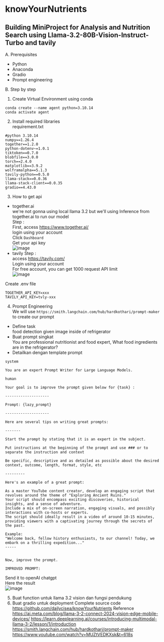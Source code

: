 # knowYourNutrients

## Building MiniProject for Analysis and Nutrition Search using Llama-3.2-80B-Vision-Instruct-Turbo and tavily <br/>
A. Prerequisites
-	Python
-	Anaconda
-	Gradio
-	Prompt engineering<br/>

B. Step by step
1.	Create Virtual Environment using conda
```
conda create --name agent python=3.10.14
conda activate agent
```
2.	Install required libraries <br/>
requirement.txt
```
#python 3.10.14
numpy==1.26.4
together==1.2.0
python-dotenv~=1.0.1
tiktoken==0.7.0
blobfile==3.0.0
torch==2.4.0
matplotlib==3.9.2
wolframalpha==5.1.3
tavily-python==0.5.0
llama-stack==0.0.36
llama-stack-client==0.0.35
gradio==4.43.0
```

3.	How to get api
- together.ai <br/>
we're not gonna using local llama 3.2 but we'll using Inference from together.ai to run our model <br/>
Step : <br/>
First, access https://www.together.ai/ <br/>
login using your account<br/>
Click `Dashboard`<br/>
Get your api key<br/>
![image](https://github.com/user-attachments/assets/301e0b11-4bd4-4031-9f29-51923b1931ba)
-	tavily
Step : <br/>
access https://tavily.com/ <br/>
Login using your account <br/>
For free account, you can get 1000 request API limit <br/>
![image](https://github.com/user-attachments/assets/1c2bca45-f299-4c64-9dac-8359ccfaeb2c)

Create .env file
```
TOGETHER_API_KEY=xxx
TAVILY_API_KEY=tvly-xxx
```
4.	Prompt Engineering <br/>
We will use `https://smith.langchain.com/hub/hardkothari/prompt-maker` to create our prompt <br/>
-	Define task<br/>
food detection given image inside of refrigerator
-	Buat prompt singkat<br/>
You are professional nutritionist and food expert, What food ingredients are in the refrigerator? 
-	Detailkan dengan template prompt <br/>
```
system

You are an expert Prompt Writer for Large Language Models.

human

Your goal is to improve the prompt given below for {task} :

--------------------

Prompt: {lazy_prompt}

--------------------

Here are several tips on writing great prompts:

-------

Start the prompt by stating that it is an expert in the subject.

Put instructions at the beginning of the prompt and use ### or to separate the instruction and context 

Be specific, descriptive and as detailed as possible about the desired context, outcome, length, format, style, etc 

---------

Here's an example of a great prompt:

As a master YouTube content creator, develop an engaging script that revolves around the theme of "Exploring Ancient Ruins."
Your script should encompass exciting discoveries, historical insights, and a sense of adventure.
Include a mix of on-screen narration, engaging visuals, and possibly interactions with co-hosts or experts.
The script should ideally result in a video of around 10-15 minutes, providing viewers with a captivating journey through the secrets of the past.

Example:
"Welcome back, fellow history enthusiasts, to our channel! Today, we embark on a thrilling expedition..."
-----


Now, improve the prompt.

IMPROVED PROMPT:
```
Send it to openAI chatgpt<br/>
Here the result <br/>
![image](https://github.com/user-attachments/assets/fecb8c4f-b1ce-4522-bd35-cfe63f10281a)<br/>

5.	Buat function untuk llama 3.2 vision dan fungsi pendukung
6.	Buat gradio untuk deployment
Complete source code 
https://github.com/dailycisea/knowYourNutrients
Reference
https://ai.meta.com/blog/llama-3-2-connect-2024-vision-edge-mobile-devices/
https://learn.deeplearning.ai/courses/introducing-multimodal-llama-3-2/lesson/1/introduction
https://smith.langchain.com/hub/hardkothari/prompt-maker
https://www.youtube.com/watch?v=MUZtVEDKXsk&t=618s


